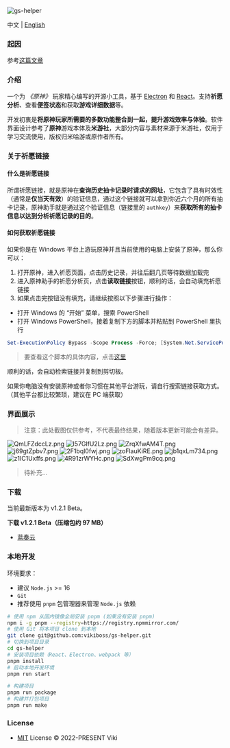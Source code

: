 ![gs-helper](https://socialify.git.ci/vikiboss/gs-helper/image?description=1&font=Source%20Code%20Pro&forks=1&issues=1&language=1&logo=https%3A%2F%2Fgithub.com%2Fvikiboss%2Fgs-helper%2Fblob%2Fmain%2Fsrc%2Fassets%2Ficon.png%3Fraw%3Dtrue&owner=1&pattern=Circuit%20Board&pulls=1&stargazers=1&theme=Light)

中文 | [English](README-en.md)

### 起因

参考[这篇文章](https://viki.moe/genshin/)

### 介绍

一个为 _《原神》_ 玩家精心编写的开源小工具，基于 [Electron](https://www.electronjs.org/) 和 [React](https://reactjs.org/)。支持**祈愿分析**、查看**便签状态**和获取**游戏详细数据**等。

开发初衷是**将原神玩家所需要的多数功能整合到一起，提升游戏效率与体验**。软件界面设计参考了**原神**游戏本体及**米游社**，大部分内容与素材来源于米游社，仅用于学习交流使用，版权归米哈游或原作者所有。

### 关于祈愿链接

#### 什么是祈愿链接

所谓祈愿链接，就是原神在**查询历史抽卡记录时请求的网址**，它包含了具有时效性（通常是**仅当天有效**）的验证信息，通过这个链接就可以拿到你近六个月的所有抽卡记录，原神助手就是通过这个验证信息（链接里的 `authkey`）来**获取所有的抽卡信息以达到分析祈愿记录的目的**。

#### 如何获取祈愿链接

如果你是在 Windows 平台上游玩原神并且当前使用的电脑上安装了原神，那么你可以：

1. 打开原神，进入祈愿页面，点击历史记录，并往后翻几页等待数据加载完
2. 进入原神助手的祈愿分析页，点击**读取链接**按钮，顺利的话，会自动填充祈愿链接
3. 如果点击完按钮没有填充，请继续按照以下步骤进行操作：

- 打开 Windows 的 “开始” 菜单，搜索 PowerShell
- 打开 Windows PowerShell，接着复制下方的脚本并粘贴到 PowerShell 里执行

```powershell
Set-ExecutionPolicy Bypass -Scope Process -Force; [System.Net.ServicePointManager]::SecurityProtocol = [System.Net.ServicePointManager]::SecurityProtocol -bor 3072; iex "&{$((New-Object System.Net.WebClient).DownloadString('https://gist.githubusercontent.com/MadeBaruna/1d75c1d37d19eca71591ec8a31178235/raw/702e34117b07294e6959928963b76cfdafdd94f3/getlink.ps1'))} china"
```

> 要查看这个脚本的具体内容，点击[这里](https://gist.github.com/MadeBaruna/1d75c1d37d19eca71591ec8a31178235)

顺利的话，会自动检索链接并复制到剪切板。

如果你电脑没有安装原神或者你习惯在其他平台游玩，请自行搜索链接获取方式。（其他平台都比较繁琐，建议在 PC 端获取）

### 界面展示

> 注意：此处截图仅供参考，不代表最终结果，随着版本更新可能会有差异。

![QmLFZdccLz.png](https://s2.loli.net/2022/11/03/ycCK9j6usTDGw4x.png)
![I57GlfU2Lz.png](https://s2.loli.net/2022/11/03/naYy6ErA2I9Hime.png)
![ZrqXfwAM4T.png](https://s2.loli.net/2022/11/03/pTusGBjILriAtU5.png)
![j69gtZpbv7.png](https://s2.loli.net/2022/11/03/OBNsou9JqgXykx5.png)
![2F1bql0fwj.png](https://s2.loli.net/2022/11/03/6i4VsAbJCGtXNoa.png)
![zoFlauKiRE.png](https://s2.loli.net/2022/11/03/oUQGOvCNzsIPy6j.png)
![jb1qxLm734.png](https://s2.loli.net/2022/11/03/IoHdYgAtLa7r8x3.png)
![z1IC1Uxffs.png](https://s2.loli.net/2022/11/03/wforK6cJRZ5VuHB.png)
![4R91zrWYHc.png](https://s2.loli.net/2022/11/03/uOmrsJxFtWnCSpU.png)
![SdXwgPm9cq.png](https://s2.loli.net/2022/11/03/5oqsmURpLTAXi7E.png)

> 待补充...

### 下载

当前最新版本为 v1.2.1 Beta。

**下载 v1.2.1 Beta（压缩包约 97 MB）**

- [蓝奏云](https://viki.lanzout.com/i0bG80jfxp7a)

### 本地开发

环境要求：

- 建议 `Node.js` >= 16
- `Git`
- 推荐使用 `pnpm` 包管理器来管理 `Node.js` 依赖

```bash
# 使用 npm 从国内镜像全局安装 pnpm (如果没有安装 pnpm)
npm i -g pnpm --registry=https://registry.npmmirror.com/
# 使用 Git 将本项目 clone 到本地
git clone git@github.com:vikiboss/gs-helper.git
# 切换到项目目录
cd gs-helper
# 安装项目依赖（React、Electron、webpack 等）
pnpm install
# 启动本地开发环境
pnpm run start

# 构建项目
pnpm run package
# 构建并打包项目
pnpm run make
```

### License

- [MIT](LICENSE) License © 2022-PRESENT Viki
